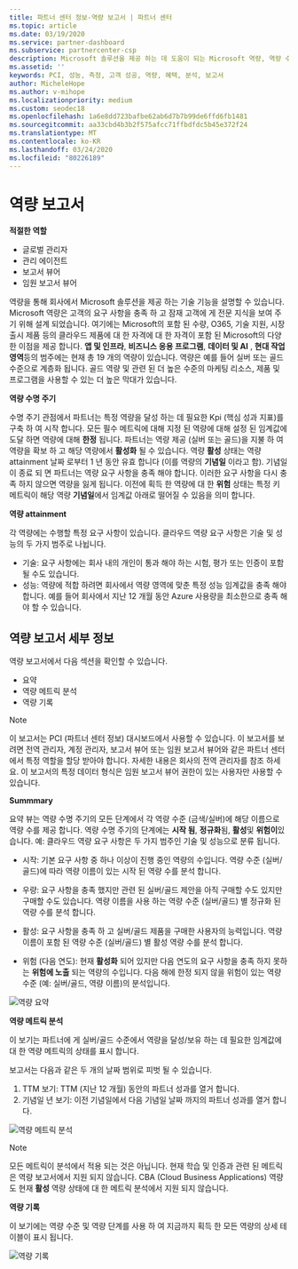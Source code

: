 ```yaml
---
title: 파트너 센터 정보-역량 보고서 | 파트너 센터
ms.topic: article
ms.date: 03/19/2020
ms.service: partner-dashboard
ms.subservice: partnercenter-csp
description: Microsoft 솔루션을 제공 하는 데 도움이 되는 Microsoft 역량, 역량 수준 및 제품을 개선할 수 있는 방법을 확인 하세요.
ms.assetid: ''
keywords: PCI, 성능, 측정, 고객 성공, 역량, 혜택, 분석, 보고서
author: MicheleHope
ms.author: v-mihope
ms.localizationpriority: medium
ms.custom: seodec18
ms.openlocfilehash: 1a6e8dd723bafbe62ab6d7b7b99de6ffd6fb1481
ms.sourcegitcommit: aa33cbd4b3b2f575afcc71ffbdfdc5b45e372f24
ms.translationtype: MT
ms.contentlocale: ko-KR
ms.lasthandoff: 03/24/2020
ms.locfileid: "80226189"
---
```

# <a name="competencies-report"></a>역량 보고서

**적절한 역할**
- 글로벌 관리자
- 관리 에이전트
- 보고서 뷰어
- 임원 보고서 뷰어

역량을 통해 회사에서 Microsoft 솔루션을 제공 하는 기술 기능을 설명할 수 있습니다. Microsoft 역량은 고객의 요구 사항을 충족 하 고 잠재 고객에 게 전문 지식을 보여 주기 위해 설계 되었습니다. 여기에는 Microsoft의 포함 된 수량, O365, 기술 지원, 시장 출시 제품 등의 클라우드 제품에 대 한 자격에 대 한 자격이 포함 된 Microsoft의 다양 한 이점을 제공 합니다. **앱 및 인프라**, **비즈니스 응용 프로그램**, **데이터 및 AI** , **현대 작업 영역**등의 범주에는 현재 총 19 개의 역량이 있습니다. 역량은 예를 들어 실버 또는 골드 수준으로 계층화 됩니다. 골드 역량 및 관련 된 더 높은 수준의 마케팅 리소스, 제품 및 프로그램을 사용할 수 있는 더 높은 막대가 있습니다.  

**역량 수명 주기**

수명 주기 관점에서 파트너는 특정 역량을 달성 하는 데 필요한 Kpi (핵심 성과 지표)를 구축 하 여 시작 합니다. 모든 필수 메트릭에 대해 지정 된 역량에 대해 설정 된 임계값에 도달 하면 역량에 대해 **한정** 됩니다. 파트너는 역량 제공 (실버 또는 골드)을 지불 하 여 역량을 확보 하 고 해당 역량에서 **활성화** 될 수 있습니다. 역량 **활성** 상태는 역량 attainment 날짜 로부터 1 년 동안 유효 합니다 (이를 역량의 **기념일** 이라고 함). 기념일이 종료 되 면 파트너는 역량 요구 사항을 충족 해야 합니다. 이러한 요구 사항을 다시 충족 하지 않으면 역량을 잃게 됩니다. 이전에 획득 한 역량에 대 한 **위험** 상태는 특정 키 메트릭이 해당 역량 **기념일**에서 임계값 아래로 떨어질 수 있음을 의미 합니다.

**역량 attainment**

각 역량에는 수행할 특정 요구 사항이 있습니다. 클라우드 역량 요구 사항은 기술 및 성능의 두 가지 범주로 나뉩니다.

- 기술: 요구 사항에는 회사 내의 개인이 통과 해야 하는 시험, 평가 또는 인증이 포함 될 수도 있습니다.
- 성능: 역량에 적합 하려면 회사에서 역량 영역에 맞춘 특정 성능 임계값을 충족 해야 합니다. 예를 들어 회사에서 지난 12 개월 동안 Azure 사용량을 최소한으로 충족 해야 할 수 있습니다.

## <a name="competencies-report-details"></a>역량 보고서 세부 정보

역량 보고서에서 다음 섹션을 확인할 수 있습니다.

- 요약
- 역량 메트릭 분석
- 역량 기록

 > [!NOTE]
 > 이 보고서는 PCI (파트너 센터 정보) 대시보드에서 사용할 수 있습니다. 이 보고서를 보려면 전역 관리자, 계정 관리자, 보고서 뷰어 또는 임원 보고서 뷰어와 같은 파트너 센터에서 특정 역할을 할당 받아야 합니다. 자세한 내용은 회사의 전역 관리자를 참조 하세요. 이 보고서의 특정 데이터 형식은 임원 보고서 뷰어 권한이 있는 사용자만 사용할 수 있습니다.

**Summmary**

요약 뷰는 역량 수명 주기의 모든 단계에서 각 역량 수준 (금색/실버)에 해당 이름으로 역량 수를 제공 합니다. 역량 수명 주기의 단계에는 **시작 됨**, **정규화**됨, **활성**및 **위험이**있습니다. 예: 클라우드 역량 요구 사항은 두 가지 범주인 기술 및 성능으로 분류 됩니다.

- 시작: 기본 요구 사항 중 하나 이상이 진행 중인 역량의 수입니다.
역량 수준 (실버/골드)에 따라 역량 이름이 있는 시작 된 역량 수를 분석 합니다.

- 우량: 요구 사항을 충족 했지만 관련 된 실버/골드 제안을 아직 구매할 수도 있지만 구매할 수도 있습니다. 역량 이름을 사용 하는 역량 수준 (실버/골드) 별 정규화 된 역량 수를 분석 합니다.

- 활성: 요구 사항을 충족 하 고 실버/골드 제품을 구매한 사용자의 능력입니다. 역량 이름이 포함 된 역량 수준 (실버/골드) 별 활성 역량 수를 분석 합니다.

- 위험 (다음 연도): 현재 **활성화** 되어 있지만 다음 연도의 요구 사항을 충족 하지 못하는 **위험에 노출** 되는 역량의 수입니다.
다음 해에 한정 되지 않을 위험이 있는 역량 수준 (예: 실버/골드, 역량 이름)의 분석입니다.

![역량 요약](images/pci/pci_competencies_summary_1.png)

**역량 메트릭 분석**

이 보기는 파트너에 게 실버/골드 수준에서 역량을 달성/보유 하는 데 필요한 임계값에 대 한 역량 메트릭의 상태를 표시 합니다. 

보고서는 다음과 같은 두 개의 날짜 범위로 피벗 될 수 있습니다.

1. TTM 보기: TTM (지난 12 개월) 동안의 파트너 성과를 열거 합니다.
2. 기념일 년 보기: 이전 기념일에서 다음 기념일 날짜 까지의 파트너 성과를 열거 합니다.

![역량 메트릭 분석](images/pci/pci_competencies_comp_metrics_analysis_2.png)

> [!NOTE]
 > 모든 메트릭이 분석에서 적용 되는 것은 아닙니다. 현재 학습 및 인증과 관련 된 메트릭은 역량 보고서에서 지원 되지 않습니다. CBA (Cloud Business Applications) 역량도 현재 **활성** 역량 상태에 대 한 메트릭 분석에서 지원 되지 않습니다.

**역량 기록**

이 보기에는 역량 수준 및 역량 단계를 사용 하 여 지금까지 획득 한 모든 역량의 상세 테이블이 표시 됩니다.

![역량 기록](images/pci/pci_competencies_comp_history_3.png)

